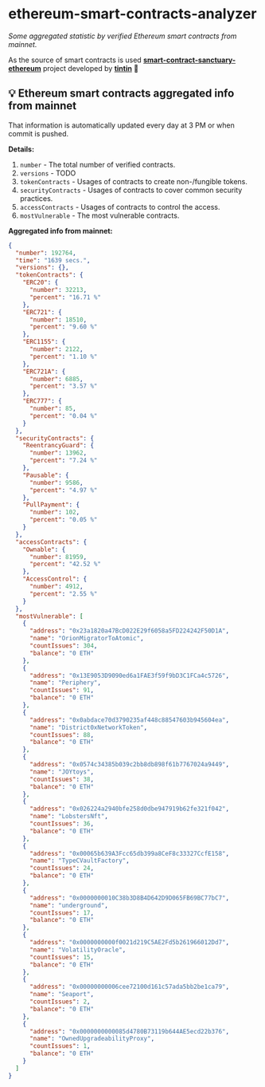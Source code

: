 # ethereum-smart-contracts-analyzer

*Some aggregated statistic by verified Ethereum smart contracts from mainnet.*

As the source of smart contracts is used **[smart-contract-sanctuary-ethereum](https://github.com/tintinweb/smart-contract-sanctuary-ethereum)** project developed by **[tintin](https://github.com/tintinweb)** 👏

## 💡 Ethereum smart contracts aggregated info from mainnet

That information is automatically updated every day at 3 PM or when commit is pushed.

**Details:**

1. `number` - The total number of verified contracts.
2. `versions` - TODO
3. `tokenContracts` - Usages of contracts to create non-/fungible tokens.
4. `securityContracts` - Usages of contracts to cover common security practices. 
5. `accessContracts` - Usages of contracts to control the access.
6. `mostVulnerable` - The most vulnerable contracts.

**Aggregated info from mainnet:**

```json
{
  "number": 192764,
  "time": "1639 secs.",
  "versions": {},
  "tokenContracts": {
    "ERC20": {
      "number": 32213,
      "percent": "16.71 %"
    },
    "ERC721": {
      "number": 18510,
      "percent": "9.60 %"
    },
    "ERC1155": {
      "number": 2122,
      "percent": "1.10 %"
    },
    "ERC721A": {
      "number": 6885,
      "percent": "3.57 %"
    },
    "ERC777": {
      "number": 85,
      "percent": "0.04 %"
    }
  },
  "securityContracts": {
    "ReentrancyGuard": {
      "number": 13962,
      "percent": "7.24 %"
    },
    "Pausable": {
      "number": 9586,
      "percent": "4.97 %"
    },
    "PullPayment": {
      "number": 102,
      "percent": "0.05 %"
    }
  },
  "accessContracts": {
    "Ownable": {
      "number": 81959,
      "percent": "42.52 %"
    },
    "AccessControl": {
      "number": 4912,
      "percent": "2.55 %"
    }
  },
  "mostVulnerable": [
    {
      "address": "0x23a1820a47BcD022E29f6058a5FD224242F50D1A",
      "name": "OrionMigratorToAtomic",
      "countIssues": 304,
      "balance": "0 ETH"
    },
    {
      "address": "0x13E9053D9090ed6a1FAE3f59f9bD3C1FCa4c5726",
      "name": "Periphery",
      "countIssues": 91,
      "balance": "0 ETH"
    },
    {
      "address": "0x0abdace70d3790235af448c88547603b945604ea",
      "name": "District0xNetworkToken",
      "countIssues": 88,
      "balance": "0 ETH"
    },
    {
      "address": "0x0574c34385b039c2bb8db898f61b7767024a9449",
      "name": "JOYtoys",
      "countIssues": 38,
      "balance": "0 ETH"
    },
    {
      "address": "0x026224a2940bfe258d0dbe947919b62fe321f042",
      "name": "LobstersNft",
      "countIssues": 36,
      "balance": "0 ETH"
    },
    {
      "address": "0x00065b639A3Fcc65db399a8CeF8c33327CcfE158",
      "name": "TypeCVaultFactory",
      "countIssues": 24,
      "balance": "0 ETH"
    },
    {
      "address": "0x0000000010C38b3D8B4D642D9D065FB69BC77bC7",
      "name": "underground",
      "countIssues": 17,
      "balance": "0 ETH"
    },
    {
      "address": "0x0000000000f0021d219C5AE2Fd5b261966012Dd7",
      "name": "VolatilityOracle",
      "countIssues": 15,
      "balance": "0 ETH"
    },
    {
      "address": "0x00000000006cee72100d161c57ada5bb2be1ca79",
      "name": "Seaport",
      "countIssues": 2,
      "balance": "0 ETH"
    },
    {
      "address": "0x0000000000085d4780B73119b644AE5ecd22b376",
      "name": "OwnedUpgradeabilityProxy",
      "countIssues": 1,
      "balance": "0 ETH"
    }
  ]
}
```

